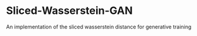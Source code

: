 # Sliced-Wasserstein-GAN
An implementation of the sliced wasserstein distance for generative training
